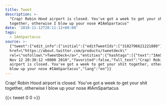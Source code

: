 ```yaml
---
title: Tweet
description: >-
  "Crap! Robin Hood airport is closed. You've got a week to get your shit
  together, otherwise I blow up your nose #IAmSpartacus"
date: '2010-11-12T20:11:12+00:00'
tags:
  - IAmSpartacus
source: >-
  {"tweet":{"edit_info":{"initial":{"editTweetIds":["3182796621221889"],"editableUntil":"2010-11-12T21:30:12.505Z","editsRemaining":"5","isEditEligible":true}},"retweeted":false,"source":"<a
  href=\"https://about.twitter.com/products/tweetdeck\"
  rel=\"nofollow\">TweetDeck</a>","entities":{"hashtags":[{"text":"IAmSpartacus","indices":["111","124"]}],"symbols":[],"user_mentions":[],"urls":[]},"display_text_range":["0","124"],"favorite_count":"0","id_str":"3182796621221889","truncated":false,"retweet_count":"0","id":"3182796621221889","created_at":"Fri
  Nov 12 20:30:12 +0000 2010","favorited":false,"full_text":"Crap! Robin Hood
  airport is closed. You've got a week to get your shit together, otherwise I
  blow up your nose #IAmSpartacus","lang":"en"}}
---
```

Crap! Robin Hood airport is closed. You've got a week to get your shit together, otherwise I blow up your nose #IAmSpartacus
    
{{< tweet 0 0 >}}
    
